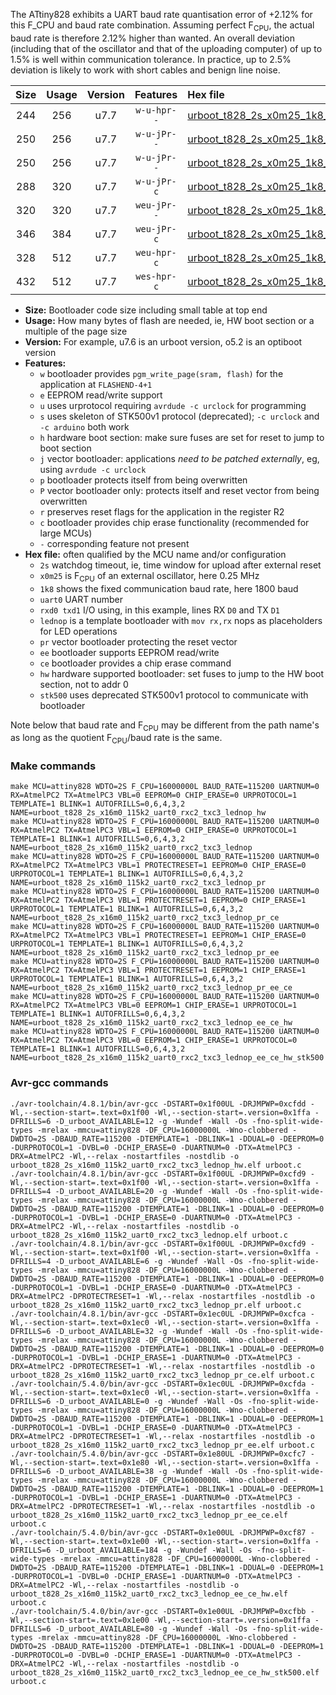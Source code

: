 The ATtiny828 exhibits a UART baud rate quantisation error of +2.12% for this F_CPU and baud rate combination. Assuming perfect F<sub>CPU</sub>, the actual baud rate is therefore 2.12% higher than wanted. An overall deviation (including that of the oscillator and that of the uploading computer) of up to 1.5% is well within communication tolerance. In practice, up to 2.5% deviation is likely to work with short cables and benign line noise.

|Size|Usage|Version|Features|Hex file|
|:-:|:-:|:-:|:-:|:--|
|244|256|u7.7|`w-u-hpr--`|[urboot_t828_2s_x0m25_1k8_uart0_rxc2_txc3_lednop_hw.hex](https://raw.githubusercontent.com/stefanrueger/urboot.hex/main/u7.7/mcus/attiny828/watchdog_2_s/external_oscillator_x/%2B0m250000_hz/%2B%2B%2B1k8_baud/uart0_rxc2_txc3/lednop/urboot_t828_2s_x0m25_1k8_uart0_rxc2_txc3_lednop_hw.hex)|
|250|256|u7.7|`w-u-jPr--`|[urboot_t828_2s_x0m25_1k8_uart0_rxc2_txc3_lednop.hex](https://raw.githubusercontent.com/stefanrueger/urboot.hex/main/u7.7/mcus/attiny828/watchdog_2_s/external_oscillator_x/%2B0m250000_hz/%2B%2B%2B1k8_baud/uart0_rxc2_txc3/lednop/urboot_t828_2s_x0m25_1k8_uart0_rxc2_txc3_lednop.hex)|
|250|256|u7.7|`w-u-jPr--`|[urboot_t828_2s_x0m25_1k8_uart0_rxc2_txc3_lednop_pr.hex](https://raw.githubusercontent.com/stefanrueger/urboot.hex/main/u7.7/mcus/attiny828/watchdog_2_s/external_oscillator_x/%2B0m250000_hz/%2B%2B%2B1k8_baud/uart0_rxc2_txc3/lednop/urboot_t828_2s_x0m25_1k8_uart0_rxc2_txc3_lednop_pr.hex)|
|288|320|u7.7|`w-u-jPr-c`|[urboot_t828_2s_x0m25_1k8_uart0_rxc2_txc3_lednop_pr_ce.hex](https://raw.githubusercontent.com/stefanrueger/urboot.hex/main/u7.7/mcus/attiny828/watchdog_2_s/external_oscillator_x/%2B0m250000_hz/%2B%2B%2B1k8_baud/uart0_rxc2_txc3/lednop/urboot_t828_2s_x0m25_1k8_uart0_rxc2_txc3_lednop_pr_ce.hex)|
|320|320|u7.7|`weu-jPr--`|[urboot_t828_2s_x0m25_1k8_uart0_rxc2_txc3_lednop_pr_ee.hex](https://raw.githubusercontent.com/stefanrueger/urboot.hex/main/u7.7/mcus/attiny828/watchdog_2_s/external_oscillator_x/%2B0m250000_hz/%2B%2B%2B1k8_baud/uart0_rxc2_txc3/lednop/urboot_t828_2s_x0m25_1k8_uart0_rxc2_txc3_lednop_pr_ee.hex)|
|346|384|u7.7|`weu-jPr-c`|[urboot_t828_2s_x0m25_1k8_uart0_rxc2_txc3_lednop_pr_ee_ce.hex](https://raw.githubusercontent.com/stefanrueger/urboot.hex/main/u7.7/mcus/attiny828/watchdog_2_s/external_oscillator_x/%2B0m250000_hz/%2B%2B%2B1k8_baud/uart0_rxc2_txc3/lednop/urboot_t828_2s_x0m25_1k8_uart0_rxc2_txc3_lednop_pr_ee_ce.hex)|
|328|512|u7.7|`weu-hpr-c`|[urboot_t828_2s_x0m25_1k8_uart0_rxc2_txc3_lednop_ee_ce_hw.hex](https://raw.githubusercontent.com/stefanrueger/urboot.hex/main/u7.7/mcus/attiny828/watchdog_2_s/external_oscillator_x/%2B0m250000_hz/%2B%2B%2B1k8_baud/uart0_rxc2_txc3/lednop/urboot_t828_2s_x0m25_1k8_uart0_rxc2_txc3_lednop_ee_ce_hw.hex)|
|432|512|u7.7|`wes-hpr-c`|[urboot_t828_2s_x0m25_1k8_uart0_rxc2_txc3_lednop_ee_ce_hw_stk500.hex](https://raw.githubusercontent.com/stefanrueger/urboot.hex/main/u7.7/mcus/attiny828/watchdog_2_s/external_oscillator_x/%2B0m250000_hz/%2B%2B%2B1k8_baud/uart0_rxc2_txc3/lednop/urboot_t828_2s_x0m25_1k8_uart0_rxc2_txc3_lednop_ee_ce_hw_stk500.hex)|

- **Size:** Bootloader code size including small table at top end
- **Usage:** How many bytes of flash are needed, ie, HW boot section or a multiple of the page size
- **Version:** For example, u7.6 is an urboot version, o5.2 is an optiboot version
- **Features:**
  + `w` bootloader provides `pgm_write_page(sram, flash)` for the application at `FLASHEND-4+1`
  + `e` EEPROM read/write support
  + `u` uses urprotocol requiring `avrdude -c urclock` for programming
  + `s` uses skeleton of STK500v1 protocol (deprecated); `-c urclock` and `-c arduino` both work
  + `h` hardware boot section: make sure fuses are set for reset to jump to boot section
  + `j` vector bootloader: applications *need to be patched externally*, eg, using `avrdude -c urclock`
  + `p` bootloader protects itself from being overwritten
  + `P` vector bootloader only: protects itself and reset vector from being overwritten
  + `r` preserves reset flags for the application in the register R2
  + `c` bootloader provides chip erase functionality (recommended for large MCUs)
  + `-` corresponding feature not present
- **Hex file:** often qualified by the MCU name and/or configuration
  + `2s` watchdog timeout, ie, time window for upload after external reset
  + `x0m25` is F<sub>CPU</sub> of an external oscillator, here 0.25 MHz
  + `1k8` shows the fixed communication baud rate, here 1800 baud
  + `uart0` UART number
  + `rxd0 txd1` I/O using, in this example, lines RX `D0` and TX `D1`
  + `lednop` is a template bootloader with `mov rx,rx` nops as placeholders for LED operations
  + `pr` vector bootloader protecting the reset vector
  + `ee` bootloader supports EEPROM read/write
  + `ce` bootloader provides a chip erase command
  + `hw` hardware supported bootloader: set fuses to jump to the HW boot section, not to addr 0
  + `stk500` uses deprecated STK500v1 protocol to communicate with bootloader


Note below that baud rate and F<sub>CPU</sub> may be different from the path name's as long as the quotient F<sub>CPU</sub>/baud rate is the same.

### Make commands
```
make MCU=attiny828 WDTO=2S F_CPU=16000000L BAUD_RATE=115200 UARTNUM=0 RX=AtmelPC2 TX=AtmelPC3 VBL=0 EEPROM=0 CHIP_ERASE=0 URPROTOCOL=1 TEMPLATE=1 BLINK=1 AUTOFRILLS=0,6,4,3,2 NAME=urboot_t828_2s_x16m0_115k2_uart0_rxc2_txc3_lednop_hw
make MCU=attiny828 WDTO=2S F_CPU=16000000L BAUD_RATE=115200 UARTNUM=0 RX=AtmelPC2 TX=AtmelPC3 VBL=1 EEPROM=0 CHIP_ERASE=0 URPROTOCOL=1 TEMPLATE=1 BLINK=1 AUTOFRILLS=0,6,4,3,2 NAME=urboot_t828_2s_x16m0_115k2_uart0_rxc2_txc3_lednop
make MCU=attiny828 WDTO=2S F_CPU=16000000L BAUD_RATE=115200 UARTNUM=0 RX=AtmelPC2 TX=AtmelPC3 VBL=1 PROTECTRESET=1 EEPROM=0 CHIP_ERASE=0 URPROTOCOL=1 TEMPLATE=1 BLINK=1 AUTOFRILLS=0,6,4,3,2 NAME=urboot_t828_2s_x16m0_115k2_uart0_rxc2_txc3_lednop_pr
make MCU=attiny828 WDTO=2S F_CPU=16000000L BAUD_RATE=115200 UARTNUM=0 RX=AtmelPC2 TX=AtmelPC3 VBL=1 PROTECTRESET=1 EEPROM=0 CHIP_ERASE=1 URPROTOCOL=1 TEMPLATE=1 BLINK=1 AUTOFRILLS=0,6,4,3,2 NAME=urboot_t828_2s_x16m0_115k2_uart0_rxc2_txc3_lednop_pr_ce
make MCU=attiny828 WDTO=2S F_CPU=16000000L BAUD_RATE=115200 UARTNUM=0 RX=AtmelPC2 TX=AtmelPC3 VBL=1 PROTECTRESET=1 EEPROM=1 CHIP_ERASE=0 URPROTOCOL=1 TEMPLATE=1 BLINK=1 AUTOFRILLS=0,6,4,3,2 NAME=urboot_t828_2s_x16m0_115k2_uart0_rxc2_txc3_lednop_pr_ee
make MCU=attiny828 WDTO=2S F_CPU=16000000L BAUD_RATE=115200 UARTNUM=0 RX=AtmelPC2 TX=AtmelPC3 VBL=1 PROTECTRESET=1 EEPROM=1 CHIP_ERASE=1 URPROTOCOL=1 TEMPLATE=1 BLINK=1 AUTOFRILLS=0,6,4,3,2 NAME=urboot_t828_2s_x16m0_115k2_uart0_rxc2_txc3_lednop_pr_ee_ce
make MCU=attiny828 WDTO=2S F_CPU=16000000L BAUD_RATE=115200 UARTNUM=0 RX=AtmelPC2 TX=AtmelPC3 VBL=0 EEPROM=1 CHIP_ERASE=1 URPROTOCOL=1 TEMPLATE=1 BLINK=1 AUTOFRILLS=0,6,4,3,2 NAME=urboot_t828_2s_x16m0_115k2_uart0_rxc2_txc3_lednop_ee_ce_hw
make MCU=attiny828 WDTO=2S F_CPU=16000000L BAUD_RATE=115200 UARTNUM=0 RX=AtmelPC2 TX=AtmelPC3 VBL=0 EEPROM=1 CHIP_ERASE=1 URPROTOCOL=0 TEMPLATE=1 BLINK=1 AUTOFRILLS=0,6,4,3,2 NAME=urboot_t828_2s_x16m0_115k2_uart0_rxc2_txc3_lednop_ee_ce_hw_stk500
```

### Avr-gcc commands
```
./avr-toolchain/4.8.1/bin/avr-gcc -DSTART=0x1f00UL -DRJMPWP=0xcfdd -Wl,--section-start=.text=0x1f00 -Wl,--section-start=.version=0x1ffa -DFRILLS=6 -D_urboot_AVAILABLE=12 -g -Wundef -Wall -Os -fno-split-wide-types -mrelax -mmcu=attiny828 -DF_CPU=16000000L -Wno-clobbered -DWDTO=2S -DBAUD_RATE=115200 -DTEMPLATE=1 -DBLINK=1 -DDUAL=0 -DEEPROM=0 -DURPROTOCOL=1 -DVBL=0 -DCHIP_ERASE=0 -DUARTNUM=0 -DTX=AtmelPC3 -DRX=AtmelPC2 -Wl,--relax -nostartfiles -nostdlib -o urboot_t828_2s_x16m0_115k2_uart0_rxc2_txc3_lednop_hw.elf urboot.c
./avr-toolchain/4.8.1/bin/avr-gcc -DSTART=0x1f00UL -DRJMPWP=0xcfd9 -Wl,--section-start=.text=0x1f00 -Wl,--section-start=.version=0x1ffa -DFRILLS=4 -D_urboot_AVAILABLE=20 -g -Wundef -Wall -Os -fno-split-wide-types -mrelax -mmcu=attiny828 -DF_CPU=16000000L -Wno-clobbered -DWDTO=2S -DBAUD_RATE=115200 -DTEMPLATE=1 -DBLINK=1 -DDUAL=0 -DEEPROM=0 -DURPROTOCOL=1 -DVBL=1 -DCHIP_ERASE=0 -DUARTNUM=0 -DTX=AtmelPC3 -DRX=AtmelPC2 -Wl,--relax -nostartfiles -nostdlib -o urboot_t828_2s_x16m0_115k2_uart0_rxc2_txc3_lednop.elf urboot.c
./avr-toolchain/4.8.1/bin/avr-gcc -DSTART=0x1f00UL -DRJMPWP=0xcfd9 -Wl,--section-start=.text=0x1f00 -Wl,--section-start=.version=0x1ffa -DFRILLS=4 -D_urboot_AVAILABLE=6 -g -Wundef -Wall -Os -fno-split-wide-types -mrelax -mmcu=attiny828 -DF_CPU=16000000L -Wno-clobbered -DWDTO=2S -DBAUD_RATE=115200 -DTEMPLATE=1 -DBLINK=1 -DDUAL=0 -DEEPROM=0 -DURPROTOCOL=1 -DVBL=1 -DCHIP_ERASE=0 -DUARTNUM=0 -DTX=AtmelPC3 -DRX=AtmelPC2 -DPROTECTRESET=1 -Wl,--relax -nostartfiles -nostdlib -o urboot_t828_2s_x16m0_115k2_uart0_rxc2_txc3_lednop_pr.elf urboot.c
./avr-toolchain/4.8.1/bin/avr-gcc -DSTART=0x1ec0UL -DRJMPWP=0xcfca -Wl,--section-start=.text=0x1ec0 -Wl,--section-start=.version=0x1ffa -DFRILLS=6 -D_urboot_AVAILABLE=32 -g -Wundef -Wall -Os -fno-split-wide-types -mrelax -mmcu=attiny828 -DF_CPU=16000000L -Wno-clobbered -DWDTO=2S -DBAUD_RATE=115200 -DTEMPLATE=1 -DBLINK=1 -DDUAL=0 -DEEPROM=0 -DURPROTOCOL=1 -DVBL=1 -DCHIP_ERASE=1 -DUARTNUM=0 -DTX=AtmelPC3 -DRX=AtmelPC2 -DPROTECTRESET=1 -Wl,--relax -nostartfiles -nostdlib -o urboot_t828_2s_x16m0_115k2_uart0_rxc2_txc3_lednop_pr_ce.elf urboot.c
./avr-toolchain/5.4.0/bin/avr-gcc -DSTART=0x1ec0UL -DRJMPWP=0xcfda -Wl,--section-start=.text=0x1ec0 -Wl,--section-start=.version=0x1ffa -DFRILLS=6 -D_urboot_AVAILABLE=0 -g -Wundef -Wall -Os -fno-split-wide-types -mrelax -mmcu=attiny828 -DF_CPU=16000000L -Wno-clobbered -DWDTO=2S -DBAUD_RATE=115200 -DTEMPLATE=1 -DBLINK=1 -DDUAL=0 -DEEPROM=1 -DURPROTOCOL=1 -DVBL=1 -DCHIP_ERASE=0 -DUARTNUM=0 -DTX=AtmelPC3 -DRX=AtmelPC2 -DPROTECTRESET=1 -Wl,--relax -nostartfiles -nostdlib -o urboot_t828_2s_x16m0_115k2_uart0_rxc2_txc3_lednop_pr_ee.elf urboot.c
./avr-toolchain/5.4.0/bin/avr-gcc -DSTART=0x1e80UL -DRJMPWP=0xcfc7 -Wl,--section-start=.text=0x1e80 -Wl,--section-start=.version=0x1ffa -DFRILLS=6 -D_urboot_AVAILABLE=38 -g -Wundef -Wall -Os -fno-split-wide-types -mrelax -mmcu=attiny828 -DF_CPU=16000000L -Wno-clobbered -DWDTO=2S -DBAUD_RATE=115200 -DTEMPLATE=1 -DBLINK=1 -DDUAL=0 -DEEPROM=1 -DURPROTOCOL=1 -DVBL=1 -DCHIP_ERASE=1 -DUARTNUM=0 -DTX=AtmelPC3 -DRX=AtmelPC2 -DPROTECTRESET=1 -Wl,--relax -nostartfiles -nostdlib -o urboot_t828_2s_x16m0_115k2_uart0_rxc2_txc3_lednop_pr_ee_ce.elf urboot.c
./avr-toolchain/5.4.0/bin/avr-gcc -DSTART=0x1e00UL -DRJMPWP=0xcf87 -Wl,--section-start=.text=0x1e00 -Wl,--section-start=.version=0x1ffa -DFRILLS=6 -D_urboot_AVAILABLE=184 -g -Wundef -Wall -Os -fno-split-wide-types -mrelax -mmcu=attiny828 -DF_CPU=16000000L -Wno-clobbered -DWDTO=2S -DBAUD_RATE=115200 -DTEMPLATE=1 -DBLINK=1 -DDUAL=0 -DEEPROM=1 -DURPROTOCOL=1 -DVBL=0 -DCHIP_ERASE=1 -DUARTNUM=0 -DTX=AtmelPC3 -DRX=AtmelPC2 -Wl,--relax -nostartfiles -nostdlib -o urboot_t828_2s_x16m0_115k2_uart0_rxc2_txc3_lednop_ee_ce_hw.elf urboot.c
./avr-toolchain/5.4.0/bin/avr-gcc -DSTART=0x1e00UL -DRJMPWP=0xcfbb -Wl,--section-start=.text=0x1e00 -Wl,--section-start=.version=0x1ffa -DFRILLS=6 -D_urboot_AVAILABLE=80 -g -Wundef -Wall -Os -fno-split-wide-types -mrelax -mmcu=attiny828 -DF_CPU=16000000L -Wno-clobbered -DWDTO=2S -DBAUD_RATE=115200 -DTEMPLATE=1 -DBLINK=1 -DDUAL=0 -DEEPROM=1 -DURPROTOCOL=0 -DVBL=0 -DCHIP_ERASE=1 -DUARTNUM=0 -DTX=AtmelPC3 -DRX=AtmelPC2 -Wl,--relax -nostartfiles -nostdlib -o urboot_t828_2s_x16m0_115k2_uart0_rxc2_txc3_lednop_ee_ce_hw_stk500.elf urboot.c
```

